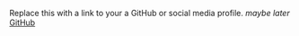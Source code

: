 Replace this with a link to your a GitHub or social media profile.
*maybe later*
[GitHub](http://github.com)
